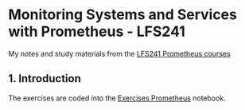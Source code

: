 # Monitoring Systems and Services with Prometheus - LFS241

My notes and study materials from the [LFS241 Prometheus courses](https://trainingportal.linuxfoundation.org/learn/course/monitoring-systems-and-services-with-prometheus-lfs241)


## 1. Introduction
The exercises are coded into the [Exercises Prometheus](./exercises-prometheus.ipynb) notebook.